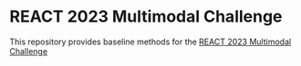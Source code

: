 # REACT 2023 Multimodal Challenge

This repository provides baseline methods for the [REACT 2023 Multimodal Challenge](https://sites.google.com/cam.ac.uk/react2023/home)

